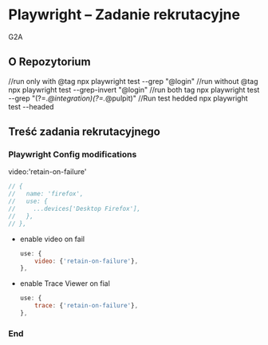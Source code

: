 # Playwright – Zadanie rekrutacyjne

G2A

## O Repozytorium

//run only with @tag
npx playwright test --grep "@login"
//run without @tag
npx playwright test --grep-invert "@login"
//run both tag
npx playwright test --grep "(?=.*@integration)(?=.*@pulpit)"
//Run test hedded
npx playwright test --headed
## Treść zadania rekrutacyjnego


### Playwright Config modifications

  video:'retain-on-failure'

  ```javascript
  // {
  //   name: 'firefox',
  //   use: {
  //     ...devices['Desktop Firefox'],
  //   },
  // },
  ```

- enable video on fail
  ```javascript
  use: {
      video: {'retain-on-failure'},
  },
  ```
- enable Trace Viewer on fial
  ```javascript
  use: {
      trace: {'retain-on-failure'},
  },
  ```

### End
